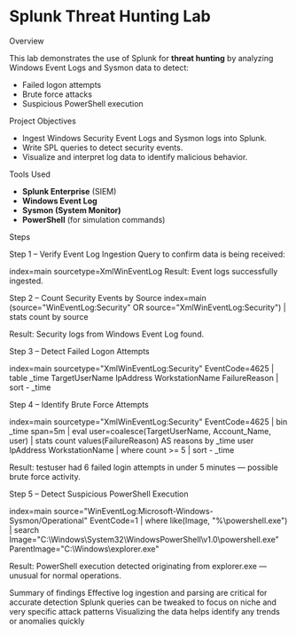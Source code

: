# Splunk Threat Hunting Lab

Overview

This lab demonstrates the use of Splunk for **threat hunting** by analyzing Windows Event Logs and Sysmon data to detect:
- Failed logon attempts
- Brute force attacks
- Suspicious PowerShell execution


Project Objectives

- Ingest Windows Security Event Logs and Sysmon logs into Splunk.
- Write SPL queries to detect security events.
- Visualize and interpret log data to identify malicious behavior.



Tools Used

- **Splunk Enterprise** (SIEM)
- **Windows Event Log**
- **Sysmon (System Monitor)**
- **PowerShell** (for simulation commands)



Steps

Step 1 – Verify Event Log Ingestion
Query to confirm data is being received:

index=main sourcetype=XmlWinEventLog
Result: Event logs successfully ingested.

 Step 2 – Count Security Events by Source
index=main (source="WinEventLog:Security" OR source="XmlWinEventLog:Security")
| stats count by source

Result: Security logs from Windows Event Log found.

Step 3 – Detect Failed Logon Attempts

index=main sourcetype="XmlWinEventLog:Security" EventCode=4625
| table _time TargetUserName IpAddress WorkstationName FailureReason
| sort - _time

Step 4 – Identify Brute Force Attempts

index=main sourcetype="XmlWinEventLog:Security" EventCode=4625
| bin _time span=5m
| eval user=coalesce(TargetUserName, Account_Name, user)
| stats count values(FailureReason) AS reasons by _time user IpAddress WorkstationName
| where count >= 5
| sort - _time

Result: testuser had 6 failed login attempts in under 5 minutes — possible brute force activity.

Step 5 – Detect Suspicious PowerShell Execution

index=main source="WinEventLog:Microsoft-Windows-Sysmon/Operational" EventCode=1
| where like(Image, "%\\powershell.exe")
| search Image="C:\\Windows\\System32\\WindowsPowerShell\\v1.0\\powershell.exe" 
         ParentImage="C:\\Windows\\explorer.exe"

Result: PowerShell execution detected originating from explorer.exe — unusual for normal operations.

Summary of findings
  Effective log ingestion and parsing are critical for accurate detection
  Splunk queries can be tweaked to focus on niche and very specific attack patterns
  Visualizing the data helps identify any trends or anomalies quickly
